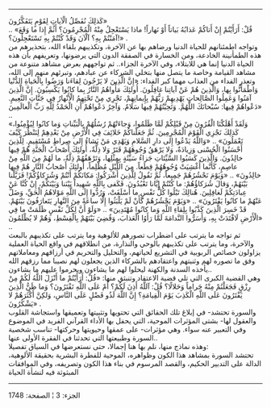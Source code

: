 ------------------------------------------------------------------------

كَذلِكَ نُفَصِّلُ الْآياتِ لِقَوْمٍ يَتَفَكَّرُونَ»  
.. «قُلْ: أَرَأَيْتُمْ إِنْ أَتاكُمْ عَذابُهُ بَياتاً أَوْ نَهاراً! ماذا يَسْتَعْجِلُ مِنْهُ الْمُجْرِمُونَ؟
أَثُمَّ إِذا ما وَقَعَ آمَنْتُمْ بِهِ؟ آلْآنَ وَقَدْ كُنْتُمْ بِهِ تَسْتَعْجِلُونَ؟!» .  
وتواجه اطمئنانهم للحياة الدنيا ورضاهم بها عن الآخرة، وتكذيبهم بلقاء
الله، بتحذيرهم من هذه الطمأنينة الخادعة، ومن الخسارة في الصفقة الدون
التي يرضونها، وتعريفهم بأن هذه الحياة الدنيا إنما هي للابتلاء، وفي
الآخرة الجزاء.. ثم تواجههم بعرض مشاهد متنوعة من مشاهد القيامة وخاصة ما
يتصل منها بتخلي الشركاء عن عبادهم، وتبرئهم منهم إلى الله، وتعذر الفداء
من العذاب مهما كبر الفداء: «إِنَّ الَّذِينَ لا يَرْجُونَ لِقاءَنا وَرَضُوا بِالْحَياةِ
الدُّنْيا وَاطْمَأَنُّوا بِها، وَالَّذِينَ هُمْ عَنْ آياتِنا غافِلُونَ. أُولئِكَ مَأْواهُمُ النَّارُ بِما
كانُوا يَكْسِبُونَ. إِنَّ الَّذِينَ آمَنُوا وَعَمِلُوا الصَّالِحاتِ يَهْدِيهِمْ رَبُّهُمْ بِإِيمانِهِمْ، تَجْرِي
مِنْ تَحْتِهِمُ الْأَنْهارُ فِي جَنَّاتِ النَّعِيمِ. دَعْواهُمْ فِيها: سُبْحانَكَ اللَّهُمَّ. وَتَحِيَّتُهُمْ فِيها
سَلامٌ. وَآخِرُ دَعْواهُمْ أَنِ الْحَمْدُ لِلَّهِ رَبِّ الْعالَمِينَ» ..  
«وَلَقَدْ أَهْلَكْنَا الْقُرُونَ مِنْ قَبْلِكُمْ لَمَّا ظَلَمُوا، وَجاءَتْهُمْ رُسُلُهُمْ بِالْبَيِّناتِ وَما كانُوا
لِيُؤْمِنُوا، كَذلِكَ نَجْزِي الْقَوْمَ الْمُجْرِمِينَ. ثُمَّ جَعَلْناكُمْ خَلائِفَ فِي الْأَرْضِ مِنْ بَعْدِهِمْ
لِنَنْظُرَ كَيْفَ تَعْمَلُونَ» .. «وَاللَّهُ يَدْعُوا إِلى دارِ السَّلامِ وَيَهْدِي مَنْ يَشاءُ إِلى صِراطٍ
مُسْتَقِيمٍ. لِلَّذِينَ أَحْسَنُوا الْحُسْنى وَزِيادَةٌ، وَلا يَرْهَقُ وُجُوهَهُمْ قَتَرٌ وَلا ذِلَّةٌ، أُولئِكَ
أَصْحابُ الْجَنَّةِ هُمْ فِيها خالِدُونَ. وَالَّذِينَ كَسَبُوا السَّيِّئاتِ جَزاءُ سَيِّئَةٍ بِمِثْلِها،
وَتَرْهَقُهُمْ ذِلَّةٌ، ما لَهُمْ مِنَ اللَّهِ مِنْ عاصِمٍ، كَأَنَّما أُغْشِيَتْ وُجُوهُهُمْ قِطَعاً. مِنَ اللَّيْلِ
مُظْلِماً، أُولئِكَ أَصْحابُ النَّارِ هُمْ فِيها خالِدُونَ» .. «وَيَوْمَ نَحْشُرُهُمْ جَمِيعاً، ثُمَّ نَقُولُ
لِلَّذِينَ أَشْرَكُوا: مَكانَكُمْ أَنْتُمْ وَشُرَكاؤُكُمْ! فَزَيَّلْنا بَيْنَهُمْ، وَقالَ شُرَكاؤُهُمْ: ما كُنْتُمْ
إِيَّانا تَعْبُدُونَ. فَكَفى بِاللَّهِ شَهِيداً بَيْنَنا وَبَيْنَكُمْ، إِنْ كُنَّا عَنْ عِبادَتِكُمْ لَغافِلِينَ.
هُنالِكَ تَبْلُوا كُلُّ نَفْسٍ ما أَسْلَفَتْ، وَرُدُّوا إِلَى اللَّهِ مَوْلاهُمُ الْحَقِّ، وَضَلَّ عَنْهُمْ ما
كانُوا يَفْتَرُونَ» .. «وَيَوْمَ يَحْشُرُهُمْ كَأَنْ لَمْ يَلْبَثُوا إِلَّا ساعَةً مِنَ النَّهارِ يَتَعارَفُونَ
بَيْنَهُمْ. قَدْ خَسِرَ الَّذِينَ كَذَّبُوا بِلِقاءِ اللَّهِ وَما كانُوا مُهْتَدِينَ» .. «وَلَوْ أَنَّ لِكُلِّ
نَفْسٍ ظَلَمَتْ ما فِي الْأَرْضِ لَافْتَدَتْ بِهِ، وَأَسَرُّوا النَّدامَةَ لَمَّا رَأَوُا الْعَذابَ، وَقُضِيَ
بَيْنَهُمْ بِالْقِسْطِ، وَهُمْ لا يُظْلَمُونَ» ..  
ثم تواجه ما يترتب على اضطراب تصورهم للألوهية وما يترتب على تكذيبهم
بالبعث والآخرة، وما يترتب على تكذيبهم بالوحي والنذارة، من انطلاقهم في
واقع الحياة العملية يزاولون خصائص الربوبية في التشريع لحياتهم، والتحليل
والتحريم في أرزاقهم ومعاملاتهم وفق ما تصوره لهم وثنيتهم واعتقادهم
بالشركاء الذين يجعلون لهم نصيبا مما رزقهم الله يأخذه السدنة والكهنة
ليحلوا لهم ما يشاءون ويحرموا عليهم ما يشاءون..  
وهي القضية الكبرى التي تلي قضية الاعتقاد وتنبثق منها: «قُلْ: أَرَأَيْتُمْ ما
أَنْزَلَ اللَّهُ لَكُمْ مِنْ رِزْقٍ فَجَعَلْتُمْ مِنْهُ حَراماً وَحَلالًا؟ قُلْ: آللَّهُ أَذِنَ لَكُمْ؟ أَمْ عَلَى
اللَّهِ تَفْتَرُونَ؟ وَما ظَنُّ الَّذِينَ يَفْتَرُونَ عَلَى اللَّهِ الْكَذِبَ يَوْمَ الْقِيامَةِ؟ إِنَّ اللَّهَ لَذُو
فَضْلٍ عَلَى النَّاسِ، وَلكِنَّ أَكْثَرَهُمْ لا يَشْكُرُونَ» .  
والسورة تحتشد- في إبلاغ تلك الحقائق التي تحتويها وتثبيتها وتعميقها
واستجاشة القلوب والعقول لها- بشتى المؤثرات الموحية، التي يحفل بها الأداء
القرآني الفريد في الموضوع وفي التعبير عنه سواء. وهي مؤثرات- على عمقها
وحيويتها وحركتها- تناسب شخصية السورة وطبيعتها التي تحدثنا في الفقرة
الأولى عنها..  
وهذه نماذج منها، نلم بها هنا إجمالا، حتى نستعرضها في السياق تفصيلا:  
تحتشد السورة بمشاهد هذا الكون وظواهره، الموحية للفطرة البشرية بحقيقة
الألوهية، الدالة على التدبير الحكيم، والقصد المرسوم في بناء هذا الكون
وتصريفه، وفي الموافقات المبثوثة فيه لنشأة الحياة

------------------------------------------------------------------------

الجزء: 3 ¦ الصفحة: 1748
